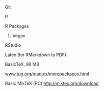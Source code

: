 
Git

R


R Packages

1. Vegan



RStudio

Latex (for RMarkdown to PDF)

BasicTeX, 96 MB

www.tug.org/mactex/morepackages.html

Basic MikTeX (PC)
http://miktex.org/download



